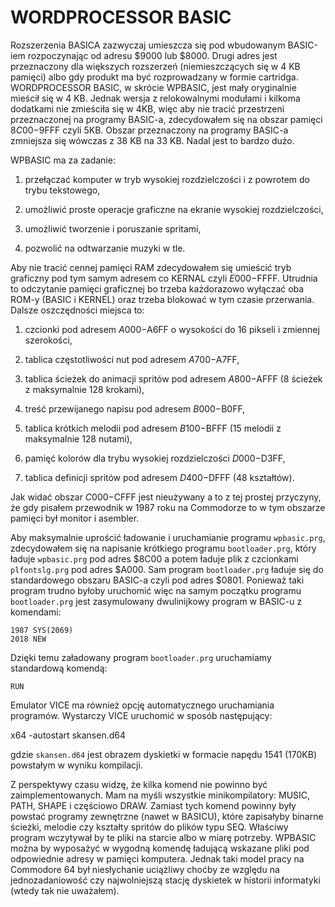 # WORDPROCESSOR BASIC

Rozszerzenia BASICA zazwyczaj umieszcza się pod wbudowanym
BASIC-iem rozpoczynając od adresu $9000 lub $8000. Drugi adres jest przeznaczony dla większych
rozszerzeń (niemieszczących się w 4 KB pamięci) albo gdy produkt ma być
rozprowadzany w formie cartridga. WORDPROCESSOR BASIC, w skrócie WPBASIC, jest mały oryginalnie mieścił się
w 4 KB. Jednak wersja z relokowalnymi modułami i kilkoma dodatkami nie zmieściła się w 4KB, więc aby nie
tracić przestrzeni przeznaczonej na programy BASIC-a, zdecydowałem się na obszar pamięci $8C00-$9FFF
czyli 5KB. Obszar przeznaczony na programy BASIC-a zmniejsza się wówczas z 38 KB na 33 KB.
Nadal jest to bardzo dużo.

WPBASIC ma za zadanie:

1. przełączać komputer w tryb wysokiej rozdzielczości i z powrotem do trybu tekstowego,

2. umożliwić proste operacje graficzne na ekranie wysokiej rozdzielczości,

3. umożliwić tworzenie i poruszanie spritami,

4. pozwolić na odtwarzanie muzyki w tle.

Aby nie tracić cennej pamięci RAM zdecydowałem się umieścić tryb graficzny pod tym samym adresem
co KERNAL czyli $E000-$FFFF. Utrudnia to odczytanie pamięci graficznej bo trzeba każdorazowo wyłączać
oba ROM-y (BASIC i KERNEL) oraz trzeba blokować w tym czasie przerwania. Dalsze oszczędności miejsca to:

1. czcionki pod adresem $A000-$A6FF o wysokości do 16 pikseli i zmiennej szerokości,

2. tablica częstotliwości nut pod adresem $A700-$A7FF,

3. tablica ścieżek do animacji spritów pod adresem $A800-$AFFF (8 ścieżek z maksymalnie 128 krokami),

4. treść przewijanego napisu pod adresem $B000-$B0FF,

5. tablica krótkich melodii pod adresem $B100-$BFFF (15 melodii z maksymalnie 128 nutami),

6. pamięć kolorów dla trybu wysokiej rozdzielczości $D000-$D3FF,

7. tablica definicji spritów pod adresem $D400-$DFFF (48 kształtów).

Jak widać obszar $C000-$CFFF jest nieużywany a to z tej prostej przyczyny, że gdy pisałem
przewodnik w 1987 roku na Commodorze to w tym obszarze pamięci był monitor i asembler.

Aby maksymalnie uprościć ładowanie i uruchamianie programu `wpbasic.prg`, zdecydowałem się na 
napisanie krótkiego programu `bootloader.prg`, który ładuje `wpbasic.prg` pod adres $8C00 a potem
ładuje plik z czcionkami `plfontslg.prg` pod adres $A000. Sam program `bootloader.prg` ładuje się do standardowego
obszaru BASIC-a czyli pod adres $0801. Ponieważ taki program trudno byłoby uruchomić więc na samym początku
programu `bootloader.prg` jest zasymulowany dwulinijkowy program w BASIC-u z komendami:

    1987 SYS(2069)
    2018 NEW

Dzięki temu załadowany program `bootloader.prg` uruchamiamy standardową komendą:

    RUN

Emulator VICE ma również opcję automatycznego uruchamiania programów. Wystarczy VICE uruchomić 
w sposób następujący:

x64 -autostart skansen.d64

gdzie `skansen.d64` jest obrazem dyskietki w formacie napędu 1541 (170KB) powstałym w wyniku
kompilacji.

Z perspektywy czasu widzę, że kilka komend nie powinno być zaimplementowanych. Mam na myśli wszystkie
minikompilatory: MUSIC, PATH, SHAPE i częściowo DRAW. Zamiast tych komend powinny były powstać programy
zewnętrzne (nawet w BASICU), które zapisałyby binarne ścieżki, melodie czy kształty spritów do plików
typu SEQ. Właściwy program wczytywał by te pliki na starcie albo w miarę potrzeby. WPBASIC można by
wyposażyć w wygodną komendę ładującą wskazane pliki pod odpowiednie adresy w pamięci komputera. Jednak
taki model pracy na Commodore 64 był niesłychanie uciążliwy choćby ze względu na jednozadaniowość czy
najwolniejszą stację dyskietek w historii informatyki (wtedy tak nie uważałem).

